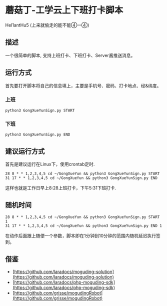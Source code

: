 # 蘑菇丁-工学云上下班打卡脚本
Hel1antHu5  (上来就偷走的能不能④一④)

## 描述
一个很简单的脚本, 支持上班打卡、下班打卡、Server酱推送消息。

## 运行方式
首先要打开脚本将自己的信息填上，主要是手机号、密码、打卡地点、经&纬度。
### 上班
```
python3 GongXueYunSign.py START
```

### 下班
```
python3 GongXueYunSign.py END
```

## 建议运行方式
首先是建议运行在Linux下，使用crontab定时.
```
28 8 * * 1,2,3,4,5 cd ~/GongXueYun && python3 GongXueYunSign.py START
31 17 * * 1,2,3,4,5 cd ~/GongXueYun && python3 GongXueYunSign.py END
```
这样也就是工作日早上8:28上班打卡，下午5:31下班打卡.

## 随机时间
```
28 8 * * 1,2,3,4,5 cd ~/GongXueYun && python3 GongXueYunSign.py START 1
31 17 * * 1,2,3,4,5 cd ~/GongXueYun && python3 GongXueYunSign.py END 1
```
在动作后面跟上随便一个参数，脚本即在1分钟到10分钟的范围内随机延迟执行签到。

## 借鉴
- [https://github.com/laradocs/moguding-solution](https://github.com/laradocs/moguding-solution)
- [https://github.com/laradocs/php-moguding-sdk](https://github.com/laradocs/php-moguding-sdk)
- [https://github.com/grisse/mogudingRobot](https://github.com/grisse/mogudingRobot)